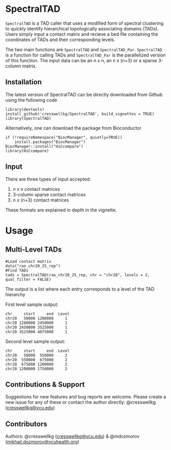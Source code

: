 # SpectralTAD

`SpectralTAD` is a TAD caller that uses a modified form of spectral clustering to quickly identify hierarchical topologically associating domains (TADs). Users simply input a contact matrix and recieve a bed file containing the coordinates of TADs and their corresponding levels.

The two main functions are `SpectralTAD` and `SpectralTAD_Par`. `SpectralTAD` is a function for calling TADs and `SpectralTAD_Par` is the parallelized version of this function. The input data can be an n x n, an n x (n+3) or a sparse 3-column matrix.

## Installation

The latest version of SpectralTAD can be directly downloaded from Github using the following code

```{r, eval = FALSE}
library(devtools)
install_github('cresswellkg/SpectralTAD', build_vignettes = TRUE)
library(SpectralTAD)
```

Alternatively, one can download the package from Bioconductor

```{r, eval = FALSE}
if (!requireNamespace("BiocManager", quietly=TRUE))
    install.packages("BiocManager")
BiocManager::install("HiCcompare")
library(HiCcompare)
```

## Input

There are three types of input accepted:

1. n x n contact matrices
2. 3-column sparse contact matrices
3. n x (n+3) contact matrices

These formats are explained in depth in the vignette.

# Usage

## Multi-Level TADs

```{r}
#Load contact matrix
data("rao_chr20_25_rep")
#Find TADs
tads = SpectralTAD(rao_chr20_25_rep, chr = "chr20", levels = 2, qual_filter = FALSE)
```

The output is a list where each entry corresponds to a level of the TAD hierarchy

First level sample output:

```{r}
chr     start     end  Level
chr20   50000 1200000     1
chr20 1200000 2450000     1
chr20 2450000 3525000     1
chr20 3525000 4075000     1
```

Second level sample output:

```{r}
chr     start     end  Level
chr20   50000  550000     2
chr20  550000  675000     2
chr20  675000 1200000     2
chr20 1200000 1750000     2
```

## Contributions & Support
Suggestions for new features and bug reports are welcome. Please create a new issue for any of these or contact the author directly: @cresswellkg (cresswellkg@vcu.edu)

## Contributors
Authors: @cresswellkg (cresswellkg@vcu.edu) & @mdozmorov (mikhail.dozmorov@vcuhealth.org)




